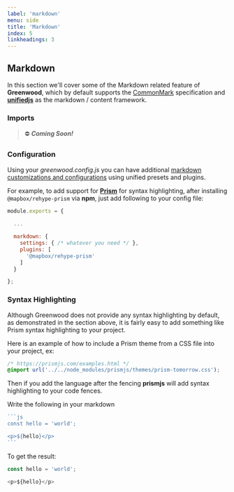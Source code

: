 ```yaml
---
label: 'markdown'
menu: side
title: 'Markdown'
index: 5
linkheadings: 3
---
```


## Markdown
In this section we'll cover some of the Markdown related feature of **Greenwood**, which by default supports the [CommonMark](https://commonmark.org/help/) specification and [**unifiedjs**](https://unifiedjs.com/) as the markdown / content framework.

### Imports
> ⛔ _**Coming Soon!**_

<!--
From within the markdown you can also render components, not just their syntax, by importing them via [front-matter](/docs/front-matter).

#### Example
At the top of a `.md` file add an `import` section to render a component inline to the page itself.  This can be helpful if there are situations where you may want to `import` a component for a specific set of pages, as opposed to through a page or app template.:

```md
---
imports:
  HelloWorld: '../components/helloworld/helloworld.js'
---

<hello text='world'>World</hello>
```

> See our [component model docs](/docs/component-model) for more information on authoring custom elements / components.  For information on configuring additional page meta data, see our section on [front-matter](/docs/front-matter/).

-->

### Configuration
Using your _greenwood.config.js_ you can have additional [markdown customizations and configurations](/docs/configuration#markdown) using unified presets and plugins.

For example, to add support for [**Prism**](https://prismjs.com/) for syntax highlighting, after installing `@mapbox/rehype-prism` via **npm**, just add following to your config file:

```js
module.exports = {
  
  ...

  markdown: {
    settings: { /* whatever you need */ },
    plugins: [
      '@mapbox/rehype-prism'
    ]
  }

};
```

### Syntax Highlighting

Although Greenwood does not provide any syntax highlighting by default, as demonstrated in the section above, it is fairly easy to add something like Prism syntax highlighting to your project. 


Here is an example of how to include a Prism theme from a CSS file into your project, ex:

```css
/* https://prismjs.com/examples.html */
@import url('../../node_modules/prismjs/themes/prism-tomorrow.css');
```

Then if you add the language after the fencing **prismjs** will add syntax highlighting to your code fences.

Write the following in your markdown

````js
```js
const hello = 'world';

<p>${hello}</p>
```
````

To get the result:

```js
const hello = 'world';

<p>${hello}</p>
```